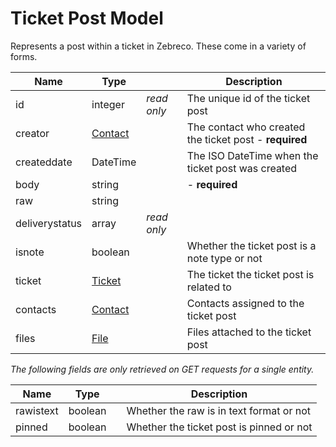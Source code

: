 # Ticket Post Model

Represents a post within a ticket in Zebreco. These come in a variety of forms.


| Name          | Type                              |               | Description                                       |
|---------------|-----------------------------------|---------------|-------------------------------------------------------|
| id            | integer                           | _read only_   | The unique id of the ticket post                      |
| creator       | [Contact](api-contact.md)         |               | The contact who created the ticket post - **required**|
| createddate   | DateTime                          |               | The ISO DateTime when the ticket post was created     |
| body          | string                            |               | - **required**                                        |
| raw           | string                            |               |                                                       |
| deliverystatus| array                             | _read only_   |                                                       |
| isnote        | boolean                           |               | Whether the ticket post is a note type or not         |
| ticket        | [Ticket](api-ticket.md)           |               | The ticket the ticket post is related to              |
| contacts      | [Contact](api-contact.md)         |               | Contacts assigned to the ticket post                  |
| files         | [File](api-file.md)               |               | Files attached to the ticket post                     |


*The following fields are only retrieved on GET requests for a single entity.*

| Name      | Type      |               | Description                               |
|-----------|-----------|---------------|-------------------------------------------|
| rawistext | boolean   |               | Whether the raw is in text format or not  |
| pinned    | boolean   |               | Whether the ticket post is pinned or not  |